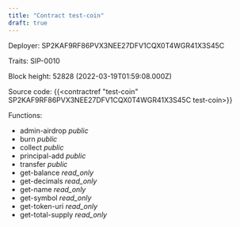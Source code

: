 ```yaml
---
title: "Contract test-coin"
draft: true
---
```

Deployer: SP2KAF9RF86PVX3NEE27DFV1CQX0T4WGR41X3S45C

Traits:
 SIP-0010



Block height: 52828 (2022-03-19T01:59:08.000Z)

Source code: {{<contractref "test-coin" SP2KAF9RF86PVX3NEE27DFV1CQX0T4WGR41X3S45C test-coin>}}

Functions:

* admin-airdrop _public_
* burn _public_
* collect _public_
* principal-add _public_
* transfer _public_
* get-balance _read_only_
* get-decimals _read_only_
* get-name _read_only_
* get-symbol _read_only_
* get-token-uri _read_only_
* get-total-supply _read_only_
